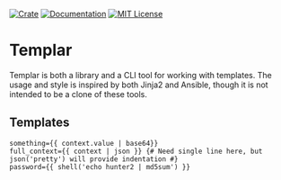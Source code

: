 [![Crate](https://img.shields.io/crates/v/templar.svg)](https://crates.io/crates/templar)
[![Documentation](https://img.shields.io/badge/docs-current-important.svg)](https://docs.rs/templar/)
[![MIT License](https://img.shields.io/github/license/proctorlabs/templar.svg)](LICENSE)

# Templar

Templar is both a library and a CLI tool for working with templates. The usage and style is
inspired by both Jinja2 and Ansible, though it is not intended to be a clone of these tools.

## Templates

```properties
something={{ context.value | base64}}
full_context={{ context | json }} {# Need single line here, but json('pretty') will provide indentation #}
password={{ shell('echo hunter2 | md5sum') }}
```

